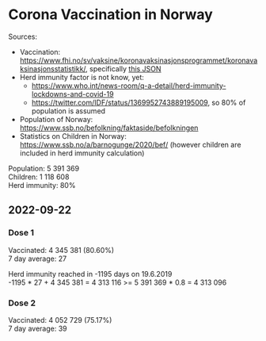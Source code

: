 # Corona Vaccination in Norway

Sources:

- Vaccination: <https://www.fhi.no/sv/vaksine/koronavaksinasjonsprogrammet/koronavaksinasjonsstatistikk/>, specifically [this JSON](https://www.fhi.no/api/chartdata/api/99119)
- Herd immunity factor is not know, yet:
  - <https://www.who.int/news-room/q-a-detail/herd-immunity-lockdowns-and-covid-19>
  - <https://twitter.com/IDF/status/1369952743889195009>, so 80% of population is assumed
- Population of Norway: <https://www.ssb.no/befolkning/faktaside/befolkningen>
- Statistics on Children in Norway: https://www.ssb.no/a/barnogunge/2020/bef/ (however children are included in herd immunity calculation)

Population: 5 391 369  
Children: 1 118 608  
Herd immunity: 80%  

## 2022-09-22

### Dose 1

Vaccinated: 4 345 381 (80.60%)  
7 day average: 27

Herd immunity reached in -1195 days on 19.6.2019  
-1195 * 27 + 4 345 381 = 4 313 116 >= 5 391 369 * 0.8 = 4 313 096

### Dose 2

Vaccinated: 4 052 729 (75.17%)  
7 day average: 39

